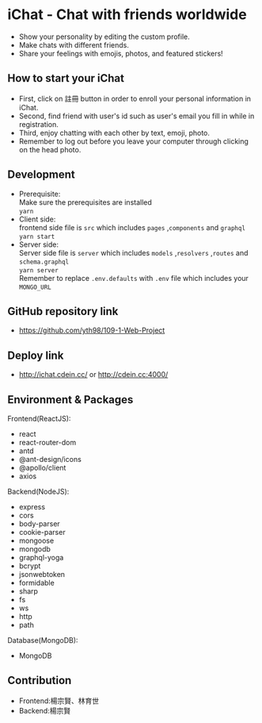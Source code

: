 # iChat - Chat with friends worldwide
* Show your personality by editing the custom profile.
* Make chats with different friends.
* Share your feelings with emojis, photos, and featured stickers!
## How to start your iChat
* First, click on 註冊 button in order to enroll your personal information in iChat.
* Second, find friend with user's id such as user's email you fill in while in registration.
* Third, enjoy chatting with each other by text, emoji, photo.
* Remember to log out before you leave your computer through clicking on the head photo.
## Development
* Prerequisite: \
  Make sure the prerequisites are installed \
`yarn`
* Client side: \
  frontend side file is `src` which includes  `pages` ,`components` and `graphql` \
  `yarn start`
* Server side: \
  Server side file is `server` which includes `models` ,`resolvers` ,`routes` and `schema.graphql` \
  `yarn server` \
Remember to replace `.env.defaults` with `.env` file which includes your `MONGO_URL`
## GitHub repository link
* https://github.com/yth98/109-1-Web-Project
## Deploy link
* http://ichat.cdein.cc/ or http://cdein.cc:4000/
## Environment & Packages
Frontend(ReactJS):
* react
* react-router-dom
* antd
* @ant-design/icons
* @apollo/client
* axios

Backend(NodeJS):
* express
* cors
* body-parser
* cookie-parser
* mongoose
* mongodb
* graphql-yoga
* bcrypt
* jsonwebtoken
* formidable
* sharp
* fs
* ws
* http
* path

Database(MongoDB):
* MongoDB

## Contribution
* Frontend:楊宗賢、林育世
* Backend:楊宗賢
